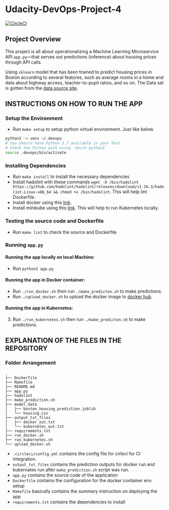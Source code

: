# Udacity-DevOps-Project-4

[![CircleCI](https://dl.circleci.com/status-badge/img/gh/elokac/Udacity-DevOps-Project-4/tree/main.svg?style=svg)](https://dl.circleci.com/status-badge/redirect/gh/elokac/Udacity-DevOps-Project-4/tree/main)

## Project Overview

This project is all about operationalizing a Machine Learning Microservice API `app.py`—that serves out predictions (inference) about housing prices through API calls.

Using `sklearn` model that has been trained to predict housing prices in Boston according to several features, such as average rooms in a home and data about highway access, teacher-to-pupil ratios, and so on. The Data set is gotten from the [data source site](https://www.kaggle.com/c/boston-housing). 

## INSTRUCTIONS ON HOW TO RUN THE APP

### Setup the Environment

* Run `make setup` to setup python virtual environment. Just like below
```bash
python3 -m venv ~/.devops
# You should have Python 3.7 available in your host. 
# Check the Python path using `which python3`
source .devops/bin/activate
```
### Installing Dependencies

* Run `make install` to install the necessary dependencies
* Install hadolint with these commands `wget -O /bin/hadolint https://github.com/hadolint/hadolint/releases/download/v1.16.3/hadolint-Linux-x86_64 && chmod +x /bin/hadolint`. This will help lint Dockerfile.
* Install docker using this [link](https://docs.docker.com/engine/install/ubuntu/).
* Install minikube using this [link](). This will help to run Kubernetes locally.

### Testing the source code and Dockerfile
* Run `make lint` to check the source and Dockerfile

### Running `app.py`

#### Running the app locally on local Machine:  
* Run `python3 app.py`
#### Running the app in Docker container:
* Run `./run_docker.sh` then run `./make_predicton.sh` to make predictions.
* Run `./upload_docker.sh` to upload the docker image to [docker hub](https://hub.docker.com/).

#### Running the app in Kubernetes:
3. Run `./run_kubernetes.sh` then run `./make_predicton.sh` to make predictions.

## EXPLANATION OF THE FILES IN THE REPOSITORY
### Folder Arrangement
```
.
├── Dockerfile
├── Makefile
├── README.md
├── app.py
├── hadolint
├── make_prediction.sh
├── model_data
│   ├── boston_housing_prediction.joblib
│   └── housing.csv
├── output_txt_files
│   ├── docker_out.txt
│   └── kubernetes_out.txt
├── requirements.txt
├── run_docker.sh
├── run_kubernetes.sh
└── upload_docker.sh
```
* `.circleci/config.yml` contains the config file for cirleci for CI integration.
* `output_txt_files` contains the prediction outputs for docker run and kubernates run after `make_prediction.sh` script was run.
* `app.py` contains the source code of the application
* `Dockerfile` contains the configuration for the docker container env. setup
* `Makefile` basically contains the summary instruction on deploying the app 
* `requirements.txt` contains the dependencies to install